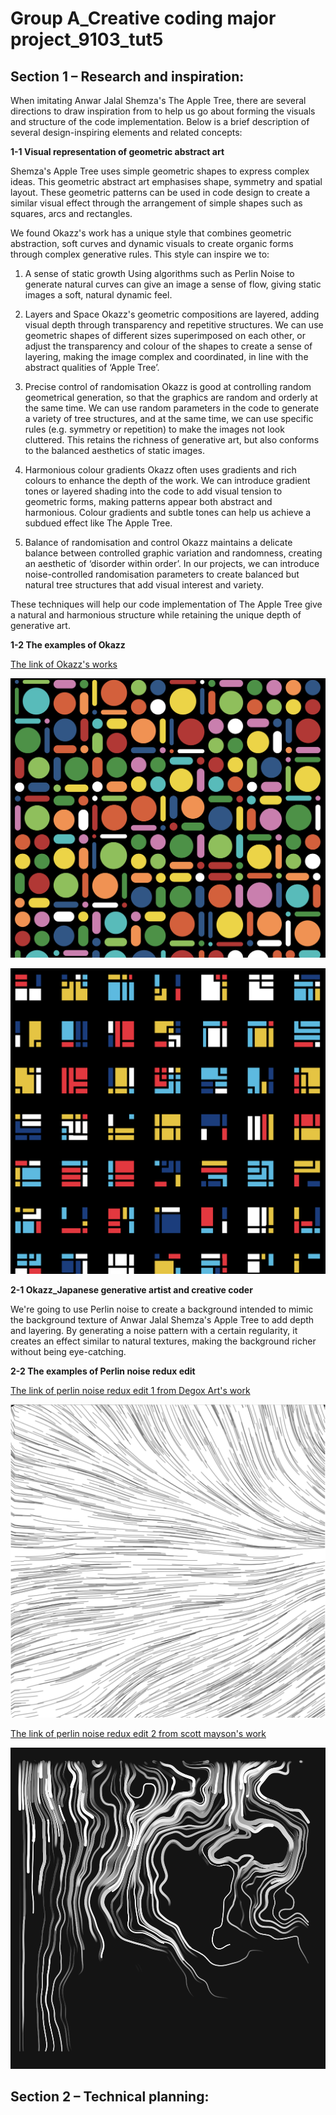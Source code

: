 # Group A_Creative coding major project_9103_tut5

## Section 1 – Research and inspiration:

When imitating Anwar Jalal Shemza's The Apple Tree, there are several directions to draw inspiration from to help us go about forming the visuals and structure of the code implementation. Below is a brief description of several design-inspiring elements and related concepts:

**1-1 Visual representation of geometric abstract art**

Shemza's Apple Tree uses simple geometric shapes to express complex ideas. This geometric abstract art emphasises shape, symmetry and spatial layout. These geometric patterns can be used in code design to create a similar visual effect through the arrangement of simple shapes such as squares, arcs and rectangles.

We found Okazz's work has a unique style that combines geometric abstraction, soft curves and dynamic visuals to create organic forms through complex generative rules. This style can inspire we to:

1. A sense of static growth
Using algorithms such as Perlin Noise to generate natural curves can give an image a sense of flow, giving static images a soft, natural dynamic feel.

2. Layers and Space
Okazz's geometric compositions are layered, adding visual depth through transparency and repetitive structures. We can use geometric shapes of different sizes superimposed on each other, or adjust the transparency and colour of the shapes to create a sense of layering, making the image complex and coordinated, in line with the abstract qualities of ‘Apple Tree’.

3. Precise control of randomisation
Okazz is good at controlling random geometrical generation, so that the graphics are random and orderly at the same time. We can use random parameters in the code to generate a variety of tree structures, and at the same time, we can use specific rules (e.g. symmetry or repetition) to make the images not look cluttered. This retains the richness of generative art, but also conforms to the balanced aesthetics of static images.

4. Harmonious colour gradients
Okazz often uses gradients and rich colours to enhance the depth of the work. We can introduce gradient tones or layered shading into the code to add visual tension to geometric forms, making patterns appear both abstract and harmonious. Colour gradients and subtle tones can help us achieve a subdued effect like The Apple Tree.

5. Balance of randomisation and control
Okazz maintains a delicate balance between controlled graphic variation and randomness, creating an aesthetic of ‘disorder within order’. In our projects, we can introduce noise-controlled randomisation parameters to create balanced but natural tree structures that add visual interest and variety.

These techniques will help our code implementation of The Apple Tree give a natural and harmonious structure while retaining the unique depth of generative art.


**1-2 The examples of Okazz**

[The link of Okazz's works](https://openprocessing.org/user/128718?view=sketches&o=32/)

![An image of Okazz‘s works](readmeImages/Okazz1.png)

![An image of Okazz‘s works](readmeImages/Okazz2.png)


**2-1 Okazz_Japanese generative artist and creative coder**

We're going to use Perlin noise to create a background intended to mimic the background texture of Anwar Jalal Shemza's Apple Tree to add depth and layering. By generating a noise pattern with a certain regularity, it creates an effect similar to natural textures, making the background richer without being eye-catching.


**2-2 The examples of Perlin noise redux edit**

[The link of perlin noise redux edit 1 from Degox Art's work](https://openprocessing.org/sketch/1317868/)

![An image of perlin noise redux edit 1](readmeImages/perlint1.png)

[The link of perlin noise redux edit 2 from scott mayson's work](https://openprocessing.org/sketch/1895683/)

![An image of perlin noise redux edit 2](readmeImages/perlin2.png)



## Section 2 – Technical planning:

